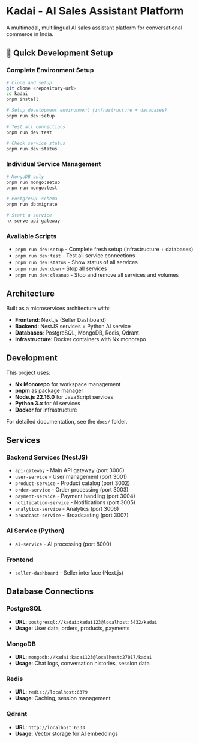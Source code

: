 # Kadai - AI Sales Assistant Platform

A multimodal, multilingual AI sales assistant platform for conversational commerce in India.

## 🚀 Quick Development Setup

### Complete Environment Setup

```bash
# Clone and setup
git clone <repository-url>
cd kadai
pnpm install

# Setup development environment (infrastructure + databases)
pnpm run dev:setup

# Test all connections
pnpm run dev:test

# Check service status
pnpm run dev:status
```

### Individual Service Management

```bash
# MongoDB only
pnpm run mongo:setup
pnpm run mongo:test

# PostgreSQL schema
pnpm run db:migrate

# Start a service
nx serve api-gateway
```

### Available Scripts

- `pnpm run dev:setup` - Complete fresh setup (infrastructure + databases)
- `pnpm run dev:test` - Test all service connections
- `pnpm run dev:status` - Show status of all services
- `pnpm run dev:down` - Stop all services
- `pnpm run dev:cleanup` - Stop and remove all services and volumes

## Architecture

Built as a microservices architecture with:

- **Frontend**: Next.js (Seller Dashboard)
- **Backend**: NestJS services + Python AI service
- **Databases**: PostgreSQL, MongoDB, Redis, Qdrant
- **Infrastructure**: Docker containers with Nx monorepo

## Development

This project uses:

- **Nx Monorepo** for workspace management
- **pnpm** as package manager
- **Node.js 22.16.0** for JavaScript services
- **Python 3.x** for AI services
- **Docker** for infrastructure

For detailed documentation, see the `docs/` folder.

## Services

### Backend Services (NestJS)

- `api-gateway` - Main API gateway (port 3000)
- `user-service` - User management (port 3001)
- `product-service` - Product catalog (port 3002)
- `order-service` - Order processing (port 3003)
- `payment-service` - Payment handling (port 3004)
- `notification-service` - Notifications (port 3005)
- `analytics-service` - Analytics (port 3006)
- `broadcast-service` - Broadcasting (port 3007)

### AI Service (Python)

- `ai-service` - AI processing (port 8000)

### Frontend

- `seller-dashboard` - Seller interface (Next.js)

## Database Connections

### PostgreSQL

- **URL**: `postgresql://kadai:kadai123@localhost:5432/kadai`
- **Usage**: User data, orders, products, payments

### MongoDB

- **URL**: `mongodb://kadai:kadai123@localhost:27017/kadai`
- **Usage**: Chat logs, conversation histories, session data

### Redis

- **URL**: `redis://localhost:6379`
- **Usage**: Caching, session management

### Qdrant

- **URL**: `http://localhost:6333`
- **Usage**: Vector storage for AI embeddings
